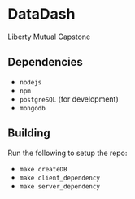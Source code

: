# DataDash
Liberty Mutual Capstone

## Dependencies
 * `nodejs`
 * `npm`
 * `postgreSQL` (for development)
 * `mongodb`

## Building
Run the following to setup the repo:

 * `make createDB`
 * `make client_dependency`
 * `make server_dependency`
